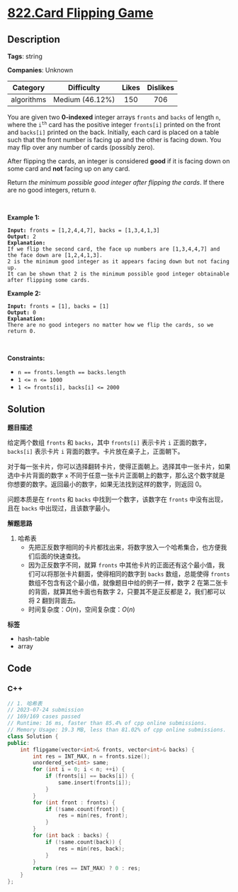 # [822.Card Flipping Game](https://leetcode.com/problems/card-flipping-game/description/)

## Description

**Tags**: string

**Companies**: Unknown

|  Category  |   Difficulty    | Likes | Dislikes |
| :--------: | :-------------: | :---: | :------: |
| algorithms | Medium (46.12%) |  150  |   706    |

<p>You are given two <strong>0-indexed</strong> integer arrays <code>fronts</code> and <code>backs</code> of length <code>n</code>, where the <code>i<sup>th</sup></code> card has the positive integer <code>fronts[i]</code> printed on the front and <code>backs[i]</code> printed on the back. Initially, each card is placed on a table such that the front number is facing up and the other is facing down. You may flip over any number of cards (possibly zero).</p>
<p>After flipping the cards, an integer is considered <strong>good</strong> if it is facing down on some card and <strong>not</strong> facing up on any card.</p>
<p>Return <em>the minimum possible good integer after flipping the cards</em>. If there are no good integers, return <code>0</code>.</p>
<p>&nbsp;</p>
<p><strong class="example">Example 1:</strong></p>
<pre><code><strong>Input:</strong> fronts = [1,2,4,4,7], backs = [1,3,4,1,3]
<strong>Output:</strong> 2
<strong>Explanation:</strong>
If we flip the second card, the face up numbers are [1,3,4,4,7] and the face down are [1,2,4,1,3].
2 is the minimum good integer as it appears facing down but not facing up.
It can be shown that 2 is the minimum possible good integer obtainable after flipping some cards.</code></pre>
<p><strong class="example">Example 2:</strong></p>
<pre><code><strong>Input:</strong> fronts = [1], backs = [1]
<strong>Output:</strong> 0
<strong>Explanation:</strong>
There are no good integers no matter how we flip the cards, so we return 0.</code></pre>
<p>&nbsp;</p>
<p><strong>Constraints:</strong></p>
<ul>
  <li><code>n == fronts.length == backs.length</code></li>
  <li><code>1 &lt;= n &lt;= 1000</code></li>
  <li><code>1 &lt;= fronts[i], backs[i] &lt;= 2000</code></li>
</ul>

## Solution

**题目描述**

给定两个数组 `fronts` 和 `backs`，其中 `fronts[i]` 表示卡片 `i` 正面的数字，`backs[i]` 表示卡片 `i` 背面的数字。卡片放在桌子上，正面朝下。

对于每一张卡片，你可以选择翻转卡片，使得正面朝上。选择其中一张卡片，如果选中卡片背面的数字 `x` 不同于任意一张卡片正面朝上的数字，那么这个数字就是你想要的数字。返回最小的数字，如果无法找到这样的数字，则返回 0。

问题本质是在 `fronts` 和 `backs` 中找到一个数字，该数字在 `fronts` 中没有出现，且在 `backs` 中出现过，且该数字最小。

**解题思路**

1. 哈希表
   - 先把正反数字相同的卡片都找出来，将数字放入一个哈希集合，也方便我们后面的快速查找。
   - 因为正反数字不同，就算 `fronts` 中其他卡片的正面还有这个最小值，我们可以将那张卡片翻面，使得相同的数字到 `backs` 数组，总能使得 `fronts` 数组不包含有这个最小值，就像题目中给的例子一样，数字 2 在第二张卡的背面，就算其他卡面也有数字 2，只要其不是正反都是 2，我们都可以将 2 翻到背面去。
   - 时间复杂度：$O(n)$，空间复杂度：$O(n)$

**标签**

- hash-table
- array

<!-- code start -->
## Code

### C++

```cpp
// 1. 哈希表
// 2023-07-24 submission
// 169/169 cases passed
// Runtime: 16 ms, faster than 85.4% of cpp online submissions.
// Memory Usage: 19.3 MB, less than 81.02% of cpp online submissions.
class Solution {
public:
    int flipgame(vector<int>& fronts, vector<int>& backs) {
        int res = INT_MAX, n = fronts.size();
        unordered_set<int> same;
        for (int i = 0; i < n; ++i) {
            if (fronts[i] == backs[i]) {
                same.insert(fronts[i]);
            }
        }
        for (int front : fronts) {
            if (!same.count(front)) {
                res = min(res, front);
            }
        }
        for (int back : backs) {
            if (!same.count(back)) {
                res = min(res, back);
            }
        }
        return (res == INT_MAX) ? 0 : res;
    }
};
```

<!-- code end -->
